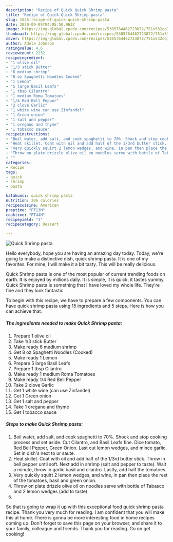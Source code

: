 ```yaml
---
description: "Recipe of Quick Quick Shrimp pasta"
title: "Recipe of Quick Quick Shrimp pasta"
slug: 1825-recipe-of-quick-quick-shrimp-pasta
date: 2020-09-05T04:05:50.963Z
image: https://img-global.cpcdn.com/recipes/5305764462723072/751x532cq70/quick-shrimp-pasta-recipe-main-photo.jpg
thumbnail: https://img-global.cpcdn.com/recipes/5305764462723072/751x532cq70/quick-shrimp-pasta-recipe-main-photo.jpg
cover: https://img-global.cpcdn.com/recipes/5305764462723072/751x532cq70/quick-shrimp-pasta-recipe-main-photo.jpg
author: Adele Johnson
ratingvalue: 4.6
reviewcount: 2252
recipeingredient:
- "1 olive oil"
- "1/3 stick Butter"
- "6 medium shrimp"
- "8 oz Spaghetti Noodles Cooked"
- "1 Lemon"
- "5 large Basil Leafs"
- "1 tbsp Cilantro"
- "1 medium Roma Tomatoes"
- "1/4 Red Bell Pepper"
- "2 clove Garlic"
- "1 white wine can use Zinfandel"
- "1 Green onion"
- "1 salt and pepper"
- "1 oregano and thyme"
- "1 tobacco sauce"
recipeinstructions:
- "Boil water, add salt, and cook spaghetti to 70%. Shock and stop cooking process and set aside. Cut Cilantro, and Basil Leafs fine. Dice tomato, Red Bell Pepper, Green Onion. Last cut lemon wedges, and mince garlic. Set in dish&#39;s next to ur saute."
- "Heat skillet. Coat with oil and add half of the 1/3rd butter stick. Throw in bell pepper until soft. Next add in shrimp (salt and pepper to taste). Wait a minute, throw in garlic basil and cilantro. Lastly, add half the tomatoes."
- "Very quickly squirt 2 lemon wedges, and wine, in pan then place the rest of the tomatoes, basil and green onion."
- "Throw on plate drizzle olive oil on noodles serve with bottle of Tabasco and  2 lemon wedges (add to taste)"
- ""
categories:
- Recipe
tags:
- quick
- shrimp
- pasta

katakunci: quick shrimp pasta 
nutrition: 206 calories
recipecuisine: American
preptime: "PT13M"
cooktime: "PT44M"
recipeyield: "3"
recipecategory: Dessert

---
```



![Quick Shrimp pasta](https://img-global.cpcdn.com/recipes/5305764462723072/751x532cq70/quick-shrimp-pasta-recipe-main-photo.jpg)

Hello everybody, hope you are having an amazing day today. Today, we're going to make a distinctive dish, quick shrimp pasta. It is one of my favorites. For mine, I will make it a bit tasty. This will be really delicious.

Quick Shrimp pasta is one of the most popular of current trending foods on earth. It is enjoyed by millions daily. It is simple, it is quick, it tastes yummy. Quick Shrimp pasta is something that I have loved my whole life. They're fine and they look fantastic.




To begin with this recipe, we have to prepare a few components. You can have quick shrimp pasta using 15 ingredients and 5 steps. Here is how you can achieve that.

<!--inarticleads1-->

##### The ingredients needed to make Quick Shrimp pasta:

1. Prepare 1 olive oil
1. Take 1/3 stick Butter
1. Make ready 6 medium shrimp
1. Get 8 oz Spaghetti Noodles (Cooked)
1. Make ready 1 Lemon
1. Prepare 5 large Basil Leafs
1. Prepare 1 tbsp Cilantro
1. Make ready 1 medium Roma Tomatoes
1. Make ready 1/4 Red Bell Pepper
1. Take 2 clove Garlic
1. Get 1 white wine (can use Zinfandel)
1. Get 1 Green onion
1. Get 1 salt and pepper
1. Take 1 oregano and thyme
1. Get 1 tobacco sauce




<!--inarticleads2-->

##### Steps to make Quick Shrimp pasta:

1. Boil water, add salt, and cook spaghetti to 70%. Shock and stop cooking process and set aside. Cut Cilantro, and Basil Leafs fine. Dice tomato, Red Bell Pepper, Green Onion. Last cut lemon wedges, and mince garlic. Set in dish&#39;s next to ur saute.
1. Heat skillet. Coat with oil and add half of the 1/3rd butter stick. Throw in bell pepper until soft. Next add in shrimp (salt and pepper to taste). Wait a minute, throw in garlic basil and cilantro. Lastly, add half the tomatoes.
1. Very quickly squirt 2 lemon wedges, and wine, in pan then place the rest of the tomatoes, basil and green onion.
1. Throw on plate drizzle olive oil on noodles serve with bottle of Tabasco and  2 lemon wedges (add to taste)
1. 




So that is going to wrap it up with this exceptional food quick shrimp pasta recipe. Thank you very much for reading. I am confident that you will make this at home. There is gonna be more interesting food in home recipes coming up. Don't forget to save this page on your browser, and share it to your family, colleague and friends. Thank you for reading. Go on get cooking!
